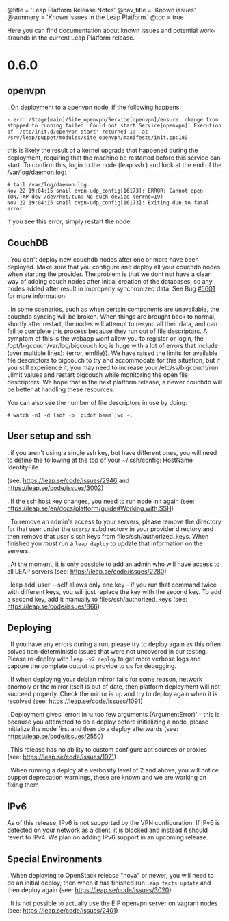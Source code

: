 @title = 'Leap Platform Release Notes'
@nav_title = 'Known issues'
@summary = 'Known issues in the Leap Platform.'
@toc = true

Here you can find documentation about known issues and potential work-arounds in the current Leap Platform release.

0.6.0
=====

openvpn
-------
. On deployment to a openvpn node, if the following happens:

    - err: /Stage[main]/Site_openvpn/Service[openvpn]/ensure: change from stopped to running failed: Could not start Service[openvpn]: Execution of '/etc/init.d/openvpn start' returned 1:  at /srv/leap/puppet/modules/site_openvpn/manifests/init.pp:189

this is likely the result of a kernel upgrade that happened during the deployment, requiring that the machine be restarted before this service can start. To confirm this, login to the node (leap ssh <nodename>) and look at the end of the /var/log/daemon.log:

    # tail /var/log/daemon.log
    Nov 22 19:04:15 snail ovpn-udp_config[16173]: ERROR: Cannot open TUN/TAP dev /dev/net/tun: No such device (errno=19)
    Nov 22 19:04:15 snail ovpn-udp_config[16173]: Exiting due to fatal error

if you see this error, simply restart the node.

CouchDB
-------
. You can't deploy new couchdb nodes after one or more have been deployed. Make *sure* that you configure and deploy all your couchdb nodes when starting the provider. The problem is that we dont not have a clean way of adding couch nodes after initial creation of the databases, so any nodes added after result in improperly synchronized data. See Bug [#5601](https://leap.se/code/issues/5601) for more information.

. In some scenarios, such as when certain components are unavailable, the couchdb syncing will be broken. When things are brought back to normal, shortly after restart, the nodes will attempt to resync all their data, and can fail to complete this process because they run out of file descriptors. A symptom of this is the webapp wont allow you to register or login, the /opt/bigcouch/var/log/bigcouch.log is huge with a lot of errors that include (over multiple lines): {error,  emfile}}. We have raised the limits for available file descriptors to bigcouch to try and accommodate for this situation, but if you still experience it, you may need to increase your /etc/sv/bigcouch/run ulimit values and restart bigcouch while monitoring the open file descriptors. We hope that in the next platform release, a newer couchdb will be better at handling these resources.

You can also see the number of file descriptors in use by doing:

    # watch -n1 -d lsof -p `pidof beam`|wc -l

User setup and ssh
------------------

. if you aren't using a single ssh key, but have different ones, you will need to define the following at the top of your ~/.ssh/config: 
  HostName <ip address>
  IdentityFile <path to identity file>

  (see: https://leap.se/code/issues/2946 and https://leap.se/code/issues/3002)

. If the ssh host key changes, you need to run node init again (see: https://leap.se/en/docs/platform/guide#Working.with.SSH)

. To remove an admin's access to your servers, please remove the directory for that user under the `users/` subdirectory in your provider directory and then remove that user's ssh keys from files/ssh/authorized_keys. When finished you *must* run a `leap deploy` to update that information on the servers. 

. At the moment, it is only possible to add an admin who will have access to all LEAP servers (see: https://leap.se/code/issues/2280)

. leap add-user --self allows only one key - if you run that command twice with different keys, you will just replace the key with the second key. To add a second key, add it manually to files/ssh/authorized_keys (see: https://leap.se/code/issues/866)


Deploying
---------

. If you have any errors during a run, please try to deploy again as this often solves non-deterministic issues that were not uncovered in our testing. Please re-deploy with `leap -v2 deploy` to get more verbose logs and capture the complete output to provide to us for debugging.

. If when deploying your debian mirror fails for some reason, network anomoly or the mirror itself is out of date, then platform deployment will not succeed properly. Check the mirror is up and try to deploy again when it is resolved (see: https://leap.se/code/issues/1091)

. Deployment gives 'error: in `%`: too few arguments (ArgumentError)' - this is because you attempted to do a deploy before initializing a node, please initialize the node first and then do a deploy afterwards (see: https://leap.se/code/issues/2550)

. This release has no ability to custom configure apt sources or proxies (see: https://leap.se/code/issues/1971)

. When running a deploy at a verbosity level of 2 and above, you will notice puppet deprecation warnings, these are known and we are working on fixing them

IPv6
----

As of this release, IPv6 is not supported by the VPN configuration. If IPv6 is detected on your network as a client, it is blocked and instead it should revert to IPv4. We plan on adding IPv6 support in an upcoming release.


Special Environments
--------------------

. When deploying to OpenStack release "nova" or newer, you will need to do an initial deploy, then when it has finished run `leap facts update` and then deploy again (see: https://leap.se/code/issues/3020)

. It is not possible to actually use the EIP openvpn server on vagrant nodes (see: https://leap.se/code/issues/2401)
